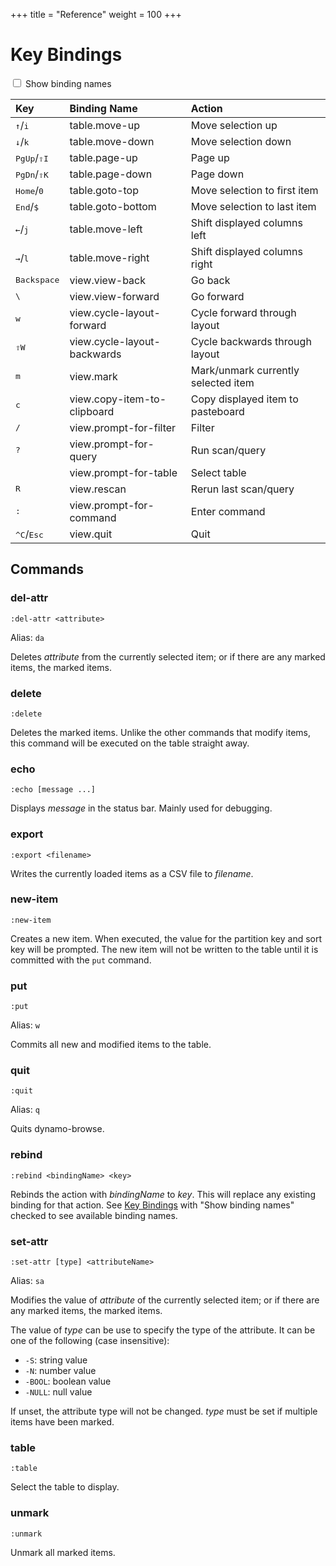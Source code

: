 +++
title = "Reference"
weight = 100
+++

# Key Bindings

<div data-controller="keybindings">

<label>
	<input type="checkbox" id="show-kb-binding-names" 
    data-keybindings-target="showBindingNames" data-action="keybindings#bindingNamesChanged"> Show binding names
</label>

<table class="key-bindings" data-keybindings-target="keyBindingTable">
<thead>
<tr>
  <th class="kb-key-binding" style="text-align:left">Key</th>
  <th class="kb-binding-name" style="text-align:left">Binding Name</th>
  <th style="text-align:left">Action</th>
</tr>
</thead>
<tbody>
<tr>
  <td class="kb-key-binding"><kbd>&uarr;</kbd>/<kbd>i</kbd></td>
  <td class="kb-binding-name">table.move-up</td>
  <td>Move selection up</td>
</tr>
<tr>
  <td class="kb-key-binding"><kbd>&darr;</kbd>/<kbd>k</kbd></td>
  <td class="kb-binding-name">table.move-down</td>
  <td>Move selection down</td>
</tr>
<tr>
  <td class="kb-key-binding"><kbd>PgUp</kbd>/<kbd>&#8679;I</kbd></td>
  <td class="kb-binding-name">table.page-up</td>
  <td>Page up</td>
</tr>
<tr>
  <td class="kb-key-binding"><kbd>PgDn</kbd>/<kbd>&#8679;K</kbd></td>
  <td class="kb-binding-name">table.page-down</td>
  <td>Page down</td>
</tr>
<tr>
  <td class="kb-key-binding"><kbd>Home</kbd>/<kbd>0</kbd></td>
  <td class="kb-binding-name">table.goto-top</td>
  <td>Move selection to first item</td>
</tr>
<tr>
  <td class="kb-key-binding"><kbd>End</kbd>/<kbd>$</kbd></td>
  <td class="kb-binding-name">table.goto-bottom</td>
  <td>Move selection to last item</td>
</tr>
<tr>
  <td class="kb-key-binding"><kbd>&larr;</kbd>/<kbd>j</kbd></td>
  <td class="kb-binding-name">table.move-left</td>
  <td>Shift displayed columns left</td>
</tr>
<tr>
  <td class="kb-key-binding"><kbd>&rarr;</kbd>/<kbd>l</kbd></td>
  <td class="kb-binding-name">table.move-right</td>
  <td>Shift displayed columns right</td>
</tr>
<tr>
  <td class="kb-key-binding"><kbd>Backspace</kbd></td>
  <td class="kb-binding-name">view.view-back</td>
  <td>Go back</td>
</tr>
<tr>
  <td class="kb-key-binding"><kbd>\</kbd></td>
  <td class="kb-binding-name">view.view-forward</td>
  <td>Go forward</td>
</tr>
<tr>
  <td class="kb-key-binding"><kbd>w</kbd></td>
  <td class="kb-binding-name">view.cycle-layout-forward</td>
  <td>Cycle forward through layout</td>
</tr>
<tr>
  <td class="kb-key-binding"><kbd>&#8679;W</kbd></td>
  <td class="kb-binding-name">view.cycle-layout-backwards</td>
  <td>Cycle backwards through layout</td>
</tr>
<tr>
  <td class="kb-key-binding"><kbd>m</kbd></td>
  <td class="kb-binding-name">view.mark</td>
  <td>Mark/unmark currently selected item</td>
</tr>
<tr>
  <td class="kb-key-binding"><kbd>c</kbd></td>
  <td class="kb-binding-name">view.copy-item-to-clipboard</td>
  <td>Copy displayed item to pasteboard</td>
</tr>
<tr>
  <td class="kb-key-binding"><kbd>/</kbd></td>
  <td class="kb-binding-name">view.prompt-for-filter</td>
  <td>Filter</td>
</tr>
<tr>
  <td class="kb-key-binding"><kbd>?</kbd></td>
  <td class="kb-binding-name">view.prompt-for-query</td>
  <td>Run scan/query</td>
</tr>
<tr class="kb-binding-name">
  <td class="kb-key-binding"></td>
  <td class="kb-binding-name">view.prompt-for-table</td>
  <td>Select table</td>
</tr>
<tr>
  <td class="kb-key-binding"><kbd>R</kbd></td>
  <td class="kb-binding-name">view.rescan</td>
  <td>Rerun last scan/query</td>
</tr>
<tr>
  <td class="kb-key-binding"><kbd>:</kbd></td>
  <td class="kb-binding-name">view.prompt-for-command</td>
  <td>Enter command</td>
</tr>
<tr>
  <td class="kb-key-binding"><kbd>^C</kbd>/<kbd>Esc</kbd></td>
  <td class="kb-binding-name">view.quit</td>
  <td>Quit</td>
</tr></tbody>
</table>

</div>

## Commands

### del-attr

```
:del-attr <attribute>
```

Alias: `da`

Deletes _attribute_ from the currently selected item; or if there are any marked items, the marked items.

### delete

```
:delete
```

Deletes the marked items.  Unlike the other commands that modify items, this command will be executed on
the table straight away.

### echo

```
:echo [message ...]
```

Displays _message_ in the status bar.  Mainly used for debugging.

### export

```
:export <filename>
```

Writes the currently loaded items as a CSV file to _filename_.

### new-item

```
:new-item
```

Creates a new item.  When executed, the value for the partition key and sort key will be prompted.
The new item will not be written to the table until it is committed with the `put` command.

### put

```
:put
```

Alias: `w`

Commits all new and modified items to the table.

### quit

```
:quit
```

Alias: `q`

Quits dynamo-browse.

### rebind

```
:rebind <bindingName> <key>
```

Rebinds the action with _bindingName_ to _key_.  This will replace any existing binding for that action.
See [Key Bindings](#key-bindings) with "Show binding names" checked to see available binding names.

### set-attr

```
:set-attr [type] <attributeName>
```

Alias: `sa`

Modifies the value of _attribute_ of the currently selected item; or if there are any marked items, the marked items.

The value of _type_ can be use to specify the type of the attribute.  It can be one of the following (case insensitive):

- `-S`: string value
- `-N`: number value
- `-BOOL`: boolean value
- `-NULL`: null value

If unset, the attribute type will not be changed.  _type_ must be set if multiple items have been marked.

### table

```
:table
```

Select the table to display.

### unmark

```
:unmark
```

Unmark all marked items.

